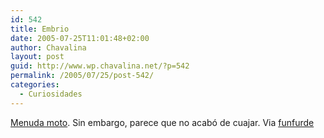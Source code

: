 ```yaml
---
id: 542
title: Embrio
date: 2005-07-25T11:01:48+02:00
author: Chavalina
layout: post
guid: http://www.wp.chavalina.net/?p=542
permalink: /2005/07/25/post-542/
categories:
  - Curiosidades
---
```

<a href="http://www.forbes.com/lifestyle/2003/11/04/cx_dl_1104vow.html" target="_blank">Menuda moto</a>. Sin embargo, parece que no acab&oacute; de cuajar. Via <a href="http://funfurde.blogspot.com/2005/07/embrio.html" target="_blank">funfurde</a>